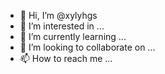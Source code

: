 - 👋 Hi, I’m @xylyhgs
- 👀 I’m interested in ...
- 🌱 I’m currently learning ...
- 💞️ I’m looking to collaborate on ...
- 📫 How to reach me ...

<!---
xylyhgs/xylyhgs is a ✨ special ✨ repository because its `README.md` (this file) appears on your GitHub profile.
You can click the Preview link to take a look at your changes.
--->
